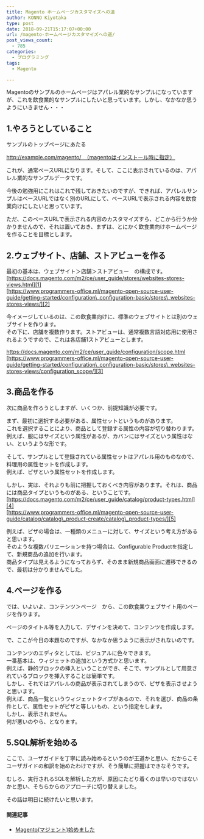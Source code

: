 ```yaml
---
title: Magento ホームページカスタマイズへの道
author: KONNO Kiyotaka
type: post
date: 2018-09-21T15:17:07+00:00
url: /magento-ホームページカスタマイズへの道/
post_views_count:
  - 785
categories:
  - プログラミング
tags:
  - Magento

---
```

Magentoのサンプルのホームページはアパレル業的なサンプルになっていますが、これを飲食業的なサンプルにしたいと思っています。しかし、なかなか思うようにいきません・・・

## 1.やろうとしていること

サンプルのトップページにあたる

http://example.com/magento/　（magentoはインストール時に指定）

これが、通常ベースURLになります。そして、ここに表示されているのは、アパレル業的なサンプルデータです。

今後の勉強用にこれはこれで残しておきたいのですが、できれば、アパレルサンプルはベースURLではなく別のURLにして、ベースURLで表示される内容を飲食業向けにしたいと思っています。

ただ、このベースURLで表示される内容のカスタマイズすら、どこから行うか分かりませんので、それは置いておき、まずは、とにかく飲食業向けホームページを作ることを目標とします。

## 2.ウェブサイト、店舗、ストアビューを作る

最初の基本は、ウェブサイト＞店舗＞ストアビュー　の構成です。  
[https://docs.magento.com/m2/ce/user_guide/stores/websites-stores-views.html][1]  
[https://www.programmers-office.ml/magento-open-source-user-guide/getting-started/configuration\_configuration-basic/stores\_websites-stores-views/][2]

今イメージしているのは、この飲食業向けに、標準のウェブサイトとは別のウェブサイトを作ります。  
その下に、店舗を複数作ります。ストアビューは、通常複数言語対応用に使用されるようですので、これは各店舗1ストアビューとします。

<https://docs.magento.com/m2/ce/user_guide/configuration/scope.html>  
[https://www.programmers-office.ml/magento-open-source-user-guide/getting-started/configuration\_configuration-basic/stores\_websites-stores-views/configuration_scope/][3]

## 3.商品を作る

次に商品を作ろうとしますが、いくつか、前提知識が必要です。

まず、最初に選択する必要がある、属性セットというものがあります。  
これを選択することにより、商品として登録する属性の内容が切り替わります。  
例えば、服にはサイズという属性があるが、カバンにはサイズという属性はない、というような形です。

そして、サンプルとして登録されている属性セットはアパレル用のものなので、料理用の属性セットを作成します。  
例えば、ピザという属性セットを作成します。

しかし、実は、それよりも前に把握しておくべき内容があります。それは、商品には商品タイプというものがある、ということです。  
[https://docs.magento.com/m2/ce/user_guide/catalog/product-types.html][4]  
[https://www.programmers-office.ml/magento-open-source-user-guide/catalog/catalog\_product-create/catalog\_product-types/][5]

例えば、ピザの場合は、一種類のメニューに対して、サイズという考え方があると思います。  
そのような複数バリエーションを持つ場合は、Configurable Productを指定して、新規商品の追加を行います。  
商品タイプは見えるようになっておらず、そのまま新規商品画面に遷移できるので、最初は分かりませんでした。

## 4.ページを作る

では、いよいよ、コンテンツ＞ページ　から、この飲食業ウェブサイト用のページを作ります。

ページのタイトル等を入力して、デザインを決めて、コンテンツを作成します。

で、ここが今日の本題なのですが、なかなか思うように表示がされないのです。

コンテンツのエディタとしては、ビジュアルに色々できます。  
一番基本は、ウィジェットの追加という方式かと思います。  
例えば、静的ブロックの挿入ということができ、そこで、サンプルとして用意されているブロックを挿入することは簡単です。  
しかし、それではアパレルの商品が表示されてしまうので、ピザを表示させようと思います。  
例えば、商品一覧というウィジェットタイプがあるので、それを選び、商品の条件として、属性セットがピザと等しいもの、という指定をします。  
しかし、表示されません。  
何が悪いのやら、となります。

## 5.SQL解析を始める

ここで、ユーザガイドを丁寧に読み始めるというのが王道かと思い、だからこそユーザガイドの和訳を始めたわけですが、そう簡単に把握はできなそうです。

むしろ、実行されるSQLを解析した方が、原因にたどり着くのは早いのではないかと思い、そちらからのアプローチに切り替えました。

その話は明日に続けたいと思います。

#### 関連記事

  * <a href="https://www.programmers-office.ml/2018/09/17/magento%E3%83%9E%E3%82%B8%E3%82%A7%E3%83%B3%E3%83%88%E5%A7%8B%E3%82%81%E3%81%BE%E3%81%97%E3%81%9F/" target="_blank" rel="noopener">Magento(マジェント)始めました</a>

 [1]: https://docs.magento.com/m2/ce/user_guide/stores/websites-stores-views.html "https://docs.magento.com/m2/ce/user_guide/stores/websites-stores-views.html"
 [2]: https://www.programmers-office.ml/magento-open-source-user-guide/getting-started/configuration_configuration-basic/stores_websites-stores-views/ "https://www.programmers-office.ml/magento-open-source-user-guide/getting-started/configuration_configuration-basic/stores_websites-stores-views/"
 [3]: https://www.programmers-office.ml/magento-open-source-user-guide/getting-started/configuration_configuration-basic/stores_websites-stores-views/configuration_scope/ "https://www.programmers-office.ml/magento-open-source-user-guide/getting-started/configuration_configuration-basic/stores_websites-stores-views/configuration_scope/"
 [4]: https://docs.magento.com/m2/ce/user_guide/catalog/product-types.html "https://docs.magento.com/m2/ce/user_guide/catalog/product-types.html"
 [5]: https://www.programmers-office.ml/magento-open-source-user-guide/catalog/catalog_product-create/catalog_product-types/ "https://www.programmers-office.ml/magento-open-source-user-guide/catalog/catalog_product-create/catalog_product-types/"